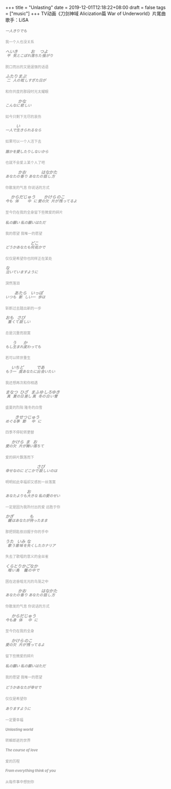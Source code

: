 +++
title = "Unlasting"
date = 2019-12-01T12:18:22+08:00
draft = false
tags = ["music"]
+++
TV动画《刀剑神域 Alicization篇 War of Underworld》片尾曲
<br>歌手：LiSA
<div style="font-size:0.7rem;color:#999">

##### 一人きりでも
我一个人也没关系

##### <ruby>平気<rt style="font-size:0.8rem;">へいき</rt></ruby>とこぼれ<ruby>落<rt style="font-size:0.8rem;">お</rt></ruby>ちた<ruby>強<rt style="font-size:0.8rem;">つよ</rt></ruby>がり

脱口而出的又是逞强的话语

##### <ruby>二人<rt style="font-size:0.8rem;">ふたり</rt></ruby>の<ruby>眩<rt style="font-size:0.8rem;">まぶ</rt></ruby>しすぎた日が

和你共度的那段时光太耀眼

##### こんなに<ruby>悲<rt style="font-size:0.8rem;">かな</rt></ruby>しい

如今只剩下无尽的哀伤

##### 一人で<ruby>生<rt style="font-size:0.8rem;">い</rt></ruby>きられるなら

如果可以一个人活下去

##### 誰かを愛したりしないから

也就不会爱上某个人了吧

##### あなたの<ruby>香<rt style="font-size:0.8rem;">かお</rt></ruby>り あなたの<ruby>話<rt style="font-size:0.8rem;">はな</rt></ruby>し<ruby>方<rt style="font-size:0.8rem;">かた</rt></ruby>

你散发的气息 你说话的方式

##### 今も<ruby>体<rt style="font-size:0.8rem;">からだ</rt></ruby><ruby>中<rt style="font-size:0.8rem;">じゅう</rt></ruby>に 愛の<ruby>欠片<rt style="font-size:0.8rem;">かけら</rt></ruby>が<ruby>残<rt style="font-size:0.8rem;">のこ</rt></ruby>ってるよ

至今仍在我的全身留下些微爱的碎片

##### 私の願い 私の願いはただ

我的愿望 我唯一的愿望

##### どうかあなたも<ruby>何処<rt style="font-size:0.8rem;">どこ</rt></ruby>かで

仅仅是希望你也同样正在某处

##### <ruby>泣<rt style="font-size:0.8rem;">な</rt></ruby>いていますように

潸然落泪

##### いつも<ruby>新<rt style="font-size:0.8rem;">あたら</rt></ruby>しい<ruby>一歩<rt style="font-size:0.8rem;">いっぽ</rt></ruby>は


斩断过去踏出新的一步

##### <ruby>重<rt style="font-size:0.8rem;">おも</rt></ruby>くて<ruby>寂<rt style="font-size:0.8rem;">さび</rt></ruby>しい

总是沉重而寂寞

##### もし<ruby>生<rt style="font-size:0.8rem;">う</rt></ruby>まれ<ruby>変<rt style="font-size:0.8rem;">か</rt></ruby>わっても

若可以转世重生

##### もう<ruby>一度<rt style="font-size:0.8rem;">いちど</rt></ruby>あなたに<ruby>出会<rt style="font-size:0.8rem;">であ</rt></ruby>いたい

我还想再次和你相遇

##### <ruby>真夏<rt style="font-size:0.8rem;">まなつ</rt></ruby>の<ruby>日差<rt style="font-size:0.8rem;">ひざ</rt></ruby>し <ruby>真冬<rt style="font-size:0.8rem;">まふゆ</rt></ruby>の<ruby>白<rt style="font-size:0.8rem;">しろ</rt></ruby>い<ruby>雪<rt style="font-size:0.8rem;">ゆき</rt></ruby>

盛夏的烈阳 隆冬的白雪

##### めぐる<ruby>季節<rt style="font-size:0.8rem;">きせつ</rt></ruby><ruby>中<rt style="font-size:0.8rem;">じゅう</rt></ruby>に

四季不停轮转更替

##### 愛の<ruby>欠片<rt style="font-size:0.8rem;">かけら</rt></ruby>が<ruby>舞<rt style="font-size:0.8rem;">ま</rt></ruby>い<ruby>落<rt style="font-size:0.8rem;">お</rt></ruby>ちて

爱的碎片飘落而下

##### 幸せなのに どこかで<ruby>寂<rt style="font-size:0.8rem;">さび</rt></ruby>しいのは

明明如此幸福却又感到一丝落寞

##### あなたよりも<ruby>大<rt style="font-size:0.8rem;">お</rt></ruby>きな 私の愛のせい

一定是因为我所付出的爱 远胜于你

##### <ruby>鍵<rt style="font-size:0.8rem;">かぎ</rt></ruby>はあなたが<ruby>持<rt style="font-size:0.8rem;">も</rt></ruby>ったまま

那把钥匙依旧握于你的手中

##### <ruby>歌<rt style="font-size:0.8rem;">うた</rt></ruby>う意<ruby>味<rt style="font-size:0.8rem;">いみ</rt></ruby>を<ruby>失<rt style="font-size:0.8rem;">な</rt></ruby>くしたカナリア

失去了歌唱的意义的金丝雀

##### <ruby>暗<rt style="font-size:0.8rem;">くら</rt></ruby>い<ruby>鳥籠<rt style="font-size:0.8rem;">とりかご</rt></ruby>の<ruby>中<rt style="font-size:0.8rem;">なか</rt></ruby>で

困在这昏暗无光的鸟笼之中

##### あなたの<ruby>香<rt style="font-size:0.8rem;">かお</rt></ruby>り あなたの<ruby>話<rt style="font-size:0.8rem;">はな</rt></ruby>し<ruby>方<rt style="font-size:0.8rem;">かた</rt></ruby>

你散发的气息 你说话的方式

##### 今も<ruby>身体<rt style="font-size:0.8rem;">からだ</rt></ruby><ruby>中<rt style="font-size:0.8rem;">じゅう</rt></ruby>に

至今仍在我的全身

##### 愛の<ruby>欠片<rt style="font-size:0.8rem;">かけら</rt></ruby>が<ruby>残<rt style="font-size:0.8rem;">のこ</rt></ruby>ってるよ

留下些微爱的碎片

##### 私の願い 私の願いはただ

我的愿望 我唯一的愿望

##### どうかあなたが幸せで

仅仅是希望你

##### ありますように

一定要幸福

##### Unlasting world

转瞬即逝的世界

##### The course of love

爱的历程

##### From everything think of you

从每件事中想到你